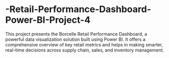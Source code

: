 # -Retail-Performance-Dashboard-Power-BI-Project-4
This project presents the Borcelle Retail Performance Dashboard, a powerful data visualization solution built using Power BI. It offers a comprehensive overview of key retail metrics and helps in making smarter, real-time decisions across supply chain, sales, and inventory management.
